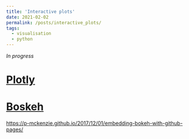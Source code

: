 ```yaml
---
title: 'Interactive plots'
date: 2021-02-02
permalink: /posts/interactive_plots/
tags:
  - visualisation
  - python
---
```

*In progress* 

# [Plotly](https://plotly.com/)

# [Boskeh](https://bokeh.org/)

https://p-mckenzie.github.io/2017/12/01/embedding-bokeh-with-github-pages/
